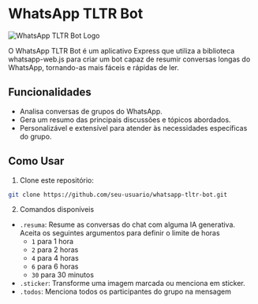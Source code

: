 # WhatsApp TLTR Bot

![WhatsApp TLTR Bot Logo](https://github.com/seu-usuario/whatsapp-tltr-bot.git/assets/commands.png)

O WhatsApp TLTR Bot é um aplicativo Express que utiliza a biblioteca whatsapp-web.js para criar um bot capaz de resumir conversas longas do WhatsApp, tornando-as mais fáceis e rápidas de ler.

## Funcionalidades

- Analisa conversas de grupos do WhatsApp.
- Gera um resumo das principais discussões e tópicos abordados.
- Personalizável e extensível para atender às necessidades específicas do grupo.

## Como Usar

1. Clone este repositório:

```bash
git clone https://github.com/seu-usuario/whatsapp-tltr-bot.git
```

2. Comandos disponíveis
- `.resuma`: Resume as conversas do chat com alguma IA generativa.
Aceita os seguintes argumentos para definir o limite de horas
  - `1` para 1 hora
  - `2` para 2 horas
  - `4` para 4 horas
  - `6` para 6 horas
  - `30` para 30 minutos
- `.sticker`: Transforme uma imagem marcada ou menciona em sticker.
- `.todos`: Menciona todos os participantes do grupo na mensagem 


